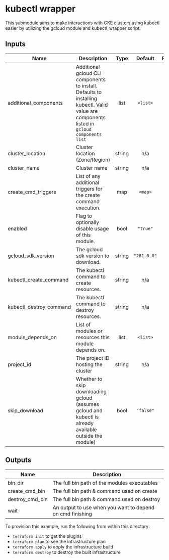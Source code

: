 # kubectl wrapper

This submodule aims to make interactions with GKE clusters using kubectl easier by utilizing the gcloud module and kubectl_wrapper script.

<!-- BEGINNING OF PRE-COMMIT-TERRAFORM DOCS HOOK -->
## Inputs

| Name | Description | Type | Default | Required |
|------|-------------|:----:|:-----:|:-----:|
| additional\_components | Additional gcloud CLI components to install. Defaults to installing kubectl. Valid value are components listed in `gcloud components list` | list | `<list>` | no |
| cluster\_location | Cluster location (Zone/Region) | string | n/a | yes |
| cluster\_name | Cluster name | string | n/a | yes |
| create\_cmd\_triggers | List of any additional triggers for the create command execution. | map | `<map>` | no |
| enabled | Flag to optionally disable usage of this module. | bool | `"true"` | no |
| gcloud\_sdk\_version | The gcloud sdk version to download. | string | `"281.0.0"` | no |
| kubectl\_create\_command | The kubectl command to create resources. | string | n/a | yes |
| kubectl\_destroy\_command | The kubectl command to destroy resources. | string | n/a | yes |
| module\_depends\_on | List of modules or resources this module depends on. | list | `<list>` | no |
| project\_id | The project ID hosting the cluster | string | n/a | yes |
| skip\_download | Whether to skip downloading gcloud (assumes gcloud and kubectl is already available outside the module) | bool | `"false"` | no |

## Outputs

| Name | Description |
|------|-------------|
| bin\_dir | The full bin path of the modules executables |
| create\_cmd\_bin | The full bin path & command used on create |
| destroy\_cmd\_bin | The full bin path & command used on destroy |
| wait | An output to use when you want to depend on cmd finishing |

<!-- END OF PRE-COMMIT-TERRAFORM DOCS HOOK -->

To provision this example, run the following from within this directory:
- `terraform init` to get the plugins
- `terraform plan` to see the infrastructure plan
- `terraform apply` to apply the infrastructure build
- `terraform destroy` to destroy the built infrastructure
